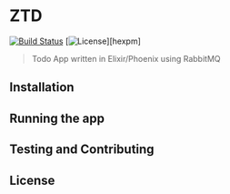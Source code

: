 ZTD
===

[![Build Status][shield-travis]][travis-ci]
[![License][shield-license]][hexpm]

> Todo App written in Elixir/Phoenix using RabbitMQ




## Installation



## Running the app



## Testing and Contributing



## License




  [shield-license]:   https://img.shields.io/github/license/sheharyarn/ztd.svg
  [shield-travis]:    https://img.shields.io/travis/sheharyarn/ztd/master.svg
  [travis-ci]:        https://travis-ci.org/sheharyarn/ztd

  [license]:          https://opensource.org/licenses/MIT
  [github-fork]:      https://github.com/sheharyarn/ztd/fork

